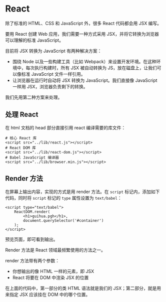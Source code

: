 # React

除了标准的 HTML、CSS 和 JavaScript 外，很多 React 代码都会用 JSX 编写。

要用 React 创建 Web 应用，我们需要一种方式采用 JSX，并将它转换为浏览器可以理解的标准 JavaScript。

目前将 JSX 转换为 JavaScript 有两种解决方案：

* 围绕 Node 以及一些构建工具（比如 Webpack）来设置开发环境。在这种环境中，每次执行构建时，所有 JSX 被自动转换为 JS，放在磁盘上，让我们可以像标准 JavaScript 文件一样引用。
* 让浏览器在运行时自动将 JSX 转换为 JavaScript。我们直接像 JavaScript 一样用 JSX，浏览器负责剩下的转换。

我们先用第二种方案来处理。


## 处理 React
在 html 文档的 head 部分直接引用 react 编译需要的库文件：
```
# 核心 React 库
<script src="../lib/react.js"></script>
# React DOM 库
<script src="../lib/react-dom.js"></script>
# Babel JavaScript 编译器
<script src="../lib/browser.min.js"></script>
```


## Render 方法
在屏幕上输出内容，实现的方式是用 render 方法。在 `script` 标记内，添加如下代码，同时将 `script` 标记的 `type` 属性设置为 `text/babel`：
```
<script type="text/babel">
    ReactDOM.render(
        <h1>guihua.pgh</h1>,
        document.querySelector('#container')
    );
</script>
```

预览页面，即可看到输出。

Render 方法是 React 领域最频繁使用的方法之一。

render 方法带有两个参数：

* 你想输出的像 HTML 一样的元素，即 JSX
* React 将要在 DOM 中渲染 JSX 的位置

在上面的代码中，第一部分的类 HTML 语法就是我们的 JSX；第二部分，就是用来指定 JSX 应该挂在 DOM 中的哪个位置。